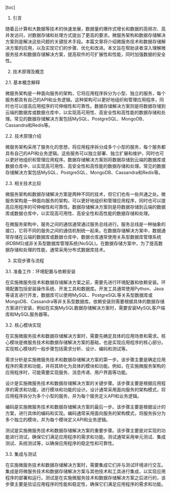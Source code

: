 
[toc]                    
                
                
1. 引言

随着云计算和大数据等技术的快速发展，数据量的爆炸式增长和数据的高频次、高并发访问，对数据存储和处理方式提出了更高的要求。微服务架构和数据存储解决方案则是解决这些问题的关键技术手段。本篇文章将介绍微服务技术和数据存储解决方案的应用，以及实现它们的步骤、优化和改进。本文旨在帮助读者深入理解微服务技术和数据存储解决方案，提高软件的可扩展性和性能，同时加强数据的安全性。

2. 技术原理及概念

2.1. 基本概念解释

微服务架构是一种面向服务的架构，它将应用程序拆分为小型、独立的服务，每个服务都具有自己的API和业务逻辑。这种架构可以更好地组织和管理应用程序，同时也可以提高应用程序的可伸缩性和可靠性。数据存储解决方案则是将数据存储到云端的数据库或数据仓库中，以实现高可用性、高安全性和高性能的数据存储和处理。常见的数据存储解决方案包括MySQL、PostgreSQL、MongoDB、Cassandra和Redis等。

2.2. 技术原理介绍

微服务架构采用了服务化的思想，将应用程序拆分成多个小型的服务，每个服务都具有自己的API和业务逻辑。这些服务可以独立部署、独立扩展和维护，同时也可以更好地组织和管理应用程序。数据存储解决方案则将数据存储到云端的数据库或数据仓库中，以实现高可用性、高安全性和高性能的数据存储和处理。常见的数据存储解决方案包括MySQL、PostgreSQL、MongoDB、Cassandra和Redis等。

2.3. 相关技术比较

微服务架构和数据存储解决方案是两种不同的技术，但它们也有一些共通之处。微服务架构是一种面向服务的架构，可以更好地组织和管理应用程序，同时也可以提高应用程序的可伸缩性和可靠性。数据存储解决方案则是将数据存储到云端的数据库或数据仓库中，以实现高可用性、高安全性和高性能的数据存储和处理。

在微服务架构中，服务之间的通信通常通过服务总线进行。服务总线是一种抽象的接口，它将不同的服务之间的通信机制统一起来。在数据存储解决方案中，数据通常存储在云端的数据库或数据仓库中，数据仓库通常使用关系型数据库管理系统(RDBMS)或非关系型数据库管理系统(NoSQL)。在数据存储方案中，为了提高数据存储和处理的性能，通常采用分布式数据库技术。

3. 实现步骤与流程

3.1. 准备工作：环境配置与依赖安装

在实施微服务技术和数据存储解决方案之前，需要先进行环境配置和依赖安装。环境配置包括安装操作系统、开发工具和数据库。开发工具通常使用Python、Java等语言进行开发，数据库可以使用MySQL、PostgreSQL等关系型数据库或MongoDB、Cassandra等非关系型数据库。依赖安装则需要根据具体的数据存储方案进行安装，例如在实施MySQL数据存储解决方案时，需要安装MySQL客户端库和MySQL服务器等。

3.2. 核心模块实现

在实施微服务技术和数据存储解决方案时，需要先确定具体的应用场景和需求。核心模块是微服务技术和数据存储解决方案的基础，也是实现应用程序的核心部分。实现核心模块的一般步骤包括需求分析、设计、编码和测试等。

需求分析是实施微服务技术和数据存储解决方案的第一步。该步骤主要是确定应用程序的需求和功能，并将其转化为具体的模块和功能。例如，在实施微服务架构的应用程序时，可能需要实现服务、消息传递、用户界面等功能。

设计是实施微服务技术和数据存储解决方案的关键步骤。该步骤主要是根据应用程序的需求和功能，进行模块和功能的设计。设计通常采用面向服务的架构模式，将应用程序拆分为多个小型的服务，并为每个服务定义API和业务逻辑。

编码是实施微服务技术和数据存储解决方案的最后一步。该步骤主要是根据设计的方案，进行具体的编码和实现。编码通常采用面向服务的架构模式，将服务拆分为多个独立的模块，并为每个模块定义API和业务逻辑。

测试是实施微服务技术和数据存储解决方案的重要步骤。该步骤主要是对实现的功能进行测试，确保它们满足应用程序的需求和功能。测试通常采用单元测试、集成测试、系统测试等，以确保应用程序的稳定性和可靠性。

3.3. 集成与测试

在实施微服务技术和数据存储解决方案时，需要集成它们并与测试环境进行交互。集成是将微服务技术和数据存储解决方案与其他技术和工具进行集成，以实现应用程序的部署和运行。测试是在实施微服务技术和数据存储解决方案之后进行的，该步骤主要是验证应用程序的性能和稳定性，确保它们满足应用程序的需求和功能。

